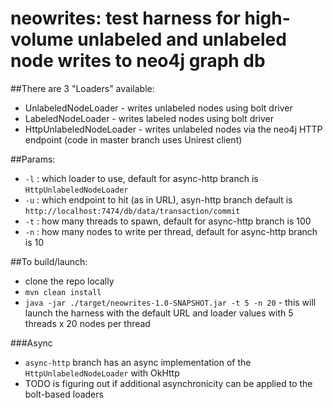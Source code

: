 # neowrites: test harness for high-volume unlabeled and unlabeled node writes to neo4j graph db

##There are 3 "Loaders" available:
- UnlabeledNodeLoader - writes unlabeled nodes using bolt driver
- LabeledNodeLoader - writes labeled nodes using bolt driver
- HttpUnlabeledNodeLoader - writes unlabeled nodes via the neo4j HTTP endpoint (code in master branch uses Unirest client)

##Params:
- ```-l``` : which loader to use, default for async-http branch is ```HttpUnlabeledNodeLoader```
- ```-u``` : which endpoint to hit (as in URL), asyn-http branch default is ```http://localhost:7474/db/data/transaction/commit```
- ```-t``` : how many threads to spawn, default for async-http branch is 100
- ```-n``` : how many nodes to write per thread, default for async-http branch is 10

##To build/launch:
- clone the repo locally
- ```mvn clean install```
- ```java -jar ./target/neowrites-1.0-SNAPSHOT.jar -t 5 -n 20``` - this will launch the harness with the default URL and loader values with 5 threads x 20 nodes per thread 

###Async
- ```async-http``` branch has an async implementation of the ```HttpUnlabeledNodeLoader``` with OkHttp
- TODO is figuring out if additional asynchronicity can be applied to the bolt-based loaders
